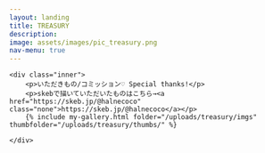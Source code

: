 ```yaml
---
layout: landing
title: TREASURY
description: 
image: assets/images/pic_treasury.png
nav-menu: true
---
```


<!-- Main -->
<div id="main">

<!-- One -->

<section id="one">

	<div class="inner">
		<p>いただきもの/コミッション♡ Special thanks!</p>
		<p>skebで描いていただいたものはこちら→<a href="https://skeb.jp/@halnecoco" class="none">https://skeb.jp/@halnecoco</a></p>
		{% include my-gallery.html folder="/uploads/treasury/imgs" thumbfolder="/uploads/treasury/thumbs/" %}

	</div>
</section>
</div>
